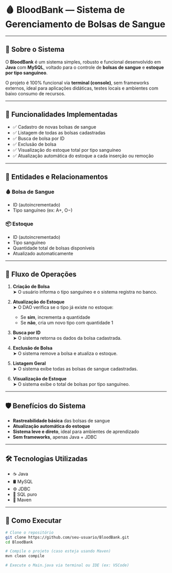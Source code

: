 # 🩸 BloodBank — Sistema de Gerenciamento de Bolsas de Sangue
---

## 🎯 Sobre o Sistema

O **BloodBank** é um sistema simples, robusto e funcional desenvolvido em **Java** com **MySQL**, voltado para o controle de **bolsas de sangue** e **estoque por tipo sanguíneo**.

O projeto é 100% funcional via **terminal (console)**, sem frameworks externos, ideal para aplicações didáticas, testes locais e ambientes com baixo consumo de recursos.

---

## 📌 Funcionalidades Implementadas

- ✅ Cadastro de novas bolsas de sangue
- ✅ Listagem de todas as bolsas cadastradas
- ✅ Busca de bolsa por ID
- ✅ Exclusão de bolsa
- ✅ Visualização do estoque total por tipo sanguíneo
- ✅ Atualização automática do estoque a cada inserção ou remoção

---

## 🧩 Entidades e Relacionamentos

### 🩸 Bolsa de Sangue
- ID (autoincrementado)
- Tipo sanguíneo (ex: A+, O−)

### 📦 Estoque
- ID (autoincrementado)
- Tipo sanguíneo
- Quantidade total de bolsas disponíveis
- Atualizado automaticamente

---

## 🔁 Fluxo de Operações

1. **Criação de Bolsa**  
   ➤ O usuário informa o tipo sanguíneo e o sistema registra no banco.

2. **Atualização do Estoque**  
   ➤ O DAO verifica se o tipo já existe no estoque:  
   - Se **sim**, incrementa a quantidade  
   - Se **não**, cria um novo tipo com quantidade 1

3. **Busca por ID**  
   ➤ O sistema retorna os dados da bolsa cadastrada.

4. **Exclusão de Bolsa**  
   ➤ O sistema remove a bolsa e atualiza o estoque.

5. **Listagem Geral**  
   ➤ O sistema exibe todas as bolsas de sangue cadastradas.

6. **Visualização de Estoque**  
   ➤ O sistema exibe o total de bolsas por tipo sanguíneo.

---

## 🛡️ Benefícios do Sistema

- **Rastreabilidade básica** das bolsas de sangue
- **Atualização automática do estoque**
- **Sistema leve e direto**, ideal para ambientes de aprendizado
- **Sem frameworks**, apenas Java + JDBC

---

## 🛠️ Tecnologias Utilizadas

- ☕ Java
- 🛢️ MySQL
- ⚙️ JDBC
- 🧱 SQL puro
- 🧰 Maven

---

## 🚀 Como Executar

```bash
# Clone o repositório
git clone https://github.com/seu-usuario/BloodBank.git
cd BloodBank

# Compile o projeto (caso esteja usando Maven)
mvn clean compile

# Execute o Main.java via terminal ou IDE (ex: VSCode)


